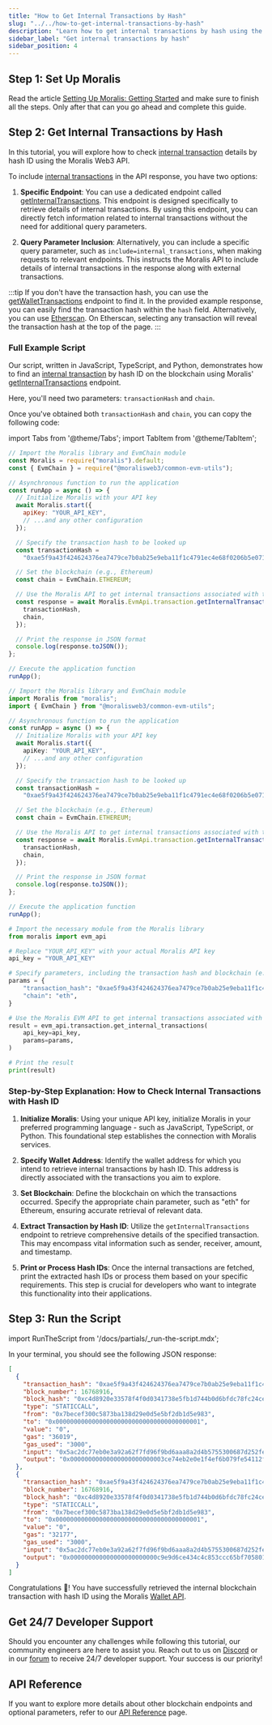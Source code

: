 ```yaml
---
title: "How to Get Internal Transactions by Hash"
slug: "../../how-to-get-internal-transactions-by-hash"
description: "Learn how to get internal transactions by hash using the Moralis Transaction API."
sidebar_label: "Get internal transactions by hash"
sidebar_position: 4
---
```


## Step 1: Set Up Moralis

Read the article [Setting Up Moralis: Getting Started](/web3-data-api/evm/get-your-api-key) and make sure to finish all the steps. Only after that can you go ahead and complete this guide.

## Step 2: Get Internal Transactions by Hash

In this tutorial, you will explore how to check [internal transaction](/web3-data-api/evm/internal-transactions) details by hash ID using the Moralis Web3 API.

To include [internal transactions](/web3-data-api/evm/internal-transactions) in the API response, you have two options:

1. **Specific Endpoint**: You can use a dedicated endpoint called [getInternalTransactions](/web3-data-api/evm/reference/get-internal-transactions). This endpoint is designed specifically to retrieve details of internal transactions. By using this endpoint, you can directly fetch information related to internal transactions without the need for additional query parameters.

2. **Query Parameter Inclusion**: Alternatively, you can include a specific query parameter, such as `include=internal_transactions`, when making requests to relevant endpoints. This instructs the Moralis API to include details of internal transactions in the response along with external transactions.

:::tip
If you don't have the transaction hash, you can use the [getWalletTransactions](/web3-data-api/evm/how-to-get-all-transactions-of-an-address) endpoint to find it. In the provided example response, you can easily find the transaction hash within the `hash` field.
Alternatively, you can use [Etherscan](https://etherscan.io/). On Etherscan, selecting any transaction will reveal the transaction hash at the top of the page.
:::

### Full Example Script

Our script, written in JavaScript, TypeScript, and Python, demonstrates how to find an [internal transaction](/web3-data-api/evm/internal-transactions) by hash ID on the blockchain using Moralis' [getInternalTransactions](/web3-data-api/evm/reference/get-internal-transactions) endpoint.

Here, you'll need two parameters: `transactionHash` and `chain`.

Once you've obtained both `transactionHash` and `chain`, you can copy the following code:

import Tabs from '@theme/Tabs';
import TabItem from '@theme/TabItem';

<Tabs groupId="programming-language">
  <TabItem value="javascript" label="index.js (JavaScript)" default>

```javascript index.js
// Import the Moralis library and EvmChain module
const Moralis = require("moralis").default;
const { EvmChain } = require("@moralisweb3/common-evm-utils");

// Asynchronous function to run the application
const runApp = async () => {
  // Initialize Moralis with your API key
  await Moralis.start({
    apiKey: "YOUR_API_KEY",
    // ...and any other configuration
  });

  // Specify the transaction hash to be looked up
  const transactionHash =
    "0xae5f9a43f424624376ea7479ce7b0ab25e9eba11f1c4791ec4e68f0206b5e071";

  // Set the blockchain (e.g., Ethereum)
  const chain = EvmChain.ETHEREUM;

  // Use the Moralis API to get internal transactions associated with the specified hash
  const response = await Moralis.EvmApi.transaction.getInternalTransactions({
    transactionHash,
    chain,
  });

  // Print the response in JSON format
  console.log(response.toJSON());
};

// Execute the application function
runApp();
```

</TabItem>
<TabItem value="typescript" label="index.ts (TypeScript)">

```typescript index.ts
// Import the Moralis library and EvmChain module
import Moralis from "moralis";
import { EvmChain } from "@moralisweb3/common-evm-utils";

// Asynchronous function to run the application
const runApp = async () => {
  // Initialize Moralis with your API key
  await Moralis.start({
    apiKey: "YOUR_API_KEY",
    // ...and any other configuration
  });

  // Specify the transaction hash to be looked up
  const transactionHash =
    "0xae5f9a43f424624376ea7479ce7b0ab25e9eba11f1c4791ec4e68f0206b5e071";

  // Set the blockchain (e.g., Ethereum)
  const chain = EvmChain.ETHEREUM;

  // Use the Moralis API to get internal transactions associated with the specified hash
  const response = await Moralis.EvmApi.transaction.getInternalTransactions({
    transactionHash,
    chain,
  });

  // Print the response in JSON format
  console.log(response.toJSON());
};

// Execute the application function
runApp();
```

</TabItem>
<TabItem value="python" label="index.py (Python)">

```python index.py
# Import the necessary module from the Moralis library
from moralis import evm_api

# Replace "YOUR_API_KEY" with your actual Moralis API key
api_key = "YOUR_API_KEY"

# Specify parameters, including the transaction hash and blockchain (e.g., Ethereum)
params = {
    "transaction_hash": "0xae5f9a43f424624376ea7479ce7b0ab25e9eba11f1c4791ec4e68f0206b5e071",
    "chain": "eth",
}

# Use the Moralis EVM API to get internal transactions associated with the specified hash
result = evm_api.transaction.get_internal_transactions(
    api_key=api_key,
    params=params,
)

# Print the result
print(result)
```

</TabItem>
</Tabs>

### Step-by-Step Explanation: How to Check Internal Transactions with Hash ID

1. **Initialize Moralis**: Using your unique API key, initialize Moralis in your preferred programming language - such as JavaScript, TypeScript, or Python. This foundational step establishes the connection with Moralis services.

2. **Specify Wallet Address**: Identify the wallet address for which you intend to retrieve internal transactions by hash ID. This address is directly associated with the transactions you aim to explore.

3. **Set Blockchain**: Define the blockchain on which the transactions occurred. Specify the appropriate chain parameter, such as "eth" for Ethereum, ensuring accurate retrieval of relevant data.

4. **Extract Transaction by Hash ID**: Utilize the `getInternalTransactions` endpoint to retrieve comprehensive details of the specified transaction. This may encompass vital information such as sender, receiver, amount, and timestamp.

5. **Print or Process Hash IDs**: Once the internal transactions are fetched, print the extracted hash IDs or process them based on your specific requirements. This step is crucial for developers who want to integrate this functionality into their applications.

## Step 3: Run the Script

import RunTheScript from '/docs/partials/\_run-the-script.mdx';

<RunTheScript />

In your terminal, you should see the following JSON response:

```json
[
  {
    "transaction_hash": "0xae5f9a43f424624376ea7479ce7b0ab25e9eba11f1c4791ec4e68f0206b5e071",
    "block_number": 16768916,
    "block_hash": "0xc4d8920e33578f4f0d0341738e5fb1d744b0d6bfdc78fc24ce4d4cb593011959",
    "type": "STATICCALL",
    "from": "0x7becef300c5873ba138d29e0d5e5bf2db1d5e983",
    "to": "0x0000000000000000000000000000000000000001",
    "value": "0",
    "gas": "36019",
    "gas_used": "3000",
    "input": "0x5ac2dc77eb0e3a92a62f7fd96f9bd6aaa8a2d4b5755300687d252fe3ed94a842000000000000000000000000000000000000000000000000000000000000001beee44e8fea3feec053e41bb2e1300f960f5fccb46e0592fa81ad2e778725b84c4237c475a8354bfa465d1a72e59fb4ea88943d10d6d35bc24f3a55627fb0c325",
    "output": "0x00000000000000000000000003ce74eb2e0e1f4ef6b079fe54112f52bfa34be6"
  },
  {
    "transaction_hash": "0xae5f9a43f424624376ea7479ce7b0ab25e9eba11f1c4791ec4e68f0206b5e071",
    "block_number": 16768916,
    "block_hash": "0xc4d8920e33578f4f0d0341738e5fb1d744b0d6bfdc78fc24ce4d4cb593011959",
    "type": "STATICCALL",
    "from": "0x7becef300c5873ba138d29e0d5e5bf2db1d5e983",
    "to": "0x0000000000000000000000000000000000000001",
    "value": "0",
    "gas": "32177",
    "gas_used": "3000",
    "input": "0x5ac2dc77eb0e3a92a62f7fd96f9bd6aaa8a2d4b5755300687d252fe3ed94a842000000000000000000000000000000000000000000000000000000000000001b6281037b7de24db835d162860a4f7ba9517ff4ded3372f253713d690c3cea2f124e3ad1299ef0f7d4899ac2d9e5f074592f093fbcd6f7d567e7cf25d820b3ade",
    "output": "0x000000000000000000000000c9e9d6ce434c4c853ccc65bf705801e2d051ba15"
  }
]
```

Congratulations 🥳! You have successfully retrieved the internal blockchain transaction with hash ID using the Moralis [Wallet API](https://moralis.io/api/wallet/).

## Get 24/7 Developer Support

Should you encounter any challenges while following this tutorial, our community engineers are here to assist you. Reach out to us on [Discord](https://moralis.io/discord) or in our [forum](https://forum.moralis.io) to receive 24/7 developer support. Your success is our priority!

## API Reference

If you want to explore more details about other blockchain endpoints and optional parameters, refer to our [API Reference](/web3-data-api/evm/reference#blockchain-api) page.
